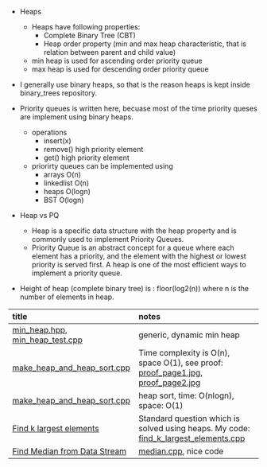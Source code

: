 - Heaps
  - Heaps have following properties:
    - Complete Binary Tree (CBT)
    - Heap order property (min and max heap characteristic, that is relation between parent and child value)
  - min heap is used for ascending order priority queue
  - max heap is used for descending order priority queue

- I generally use binary heaps, so that is the reason heaps is kept inside binary_trees repository.
- Priority queues is written here, becuase most of the time priority queses are implement using binary heaps.
  - operations
    - insert(x)
    - remove() high priority element
    - get() high priority element
  - priorirty queues can be implemented using
    - arrays O(n)
    - linkedlist O(n)
    - heaps O(logn)
    - BST O(logn)
- Heap vs PQ
  - Heap is a specific data structure with the heap property and is commonly used to implement Priority Queues.
  - Priority Queue is an abstract concept for a queue where each element has a priority, and the element with the highest or lowest priority is served first. A heap is one of the most efficient ways to implement a priority queue. 
- Height of heap (complete binary tree) is : floor(log2(n)) where n is the number of elements in heap.

| title | notes |
|:------|:------|
| [min_heap.hpp](min_heap.hpp), [min_heap_test.cpp](min_heap_test.cpp) | generic, dynamic min heap |
| [make_heap_and_heap_sort.cpp](make_heap_and_heap_sort.cpp) | Time complexity is O(n), space O(1), see proof: [proof_page1.jpg](proof_page1.jpg), [proof_page2.jpg](proof_page2.jpg) |
| [make_heap_and_heap_sort.cpp](make_heap_and_heap_sort.cpp) | heap sort, time: O(nlogn), space: O(1) |
| [Find k largest elements](https://www.geeksforgeeks.org/problems/k-largest-elements4206/1) | Standard question which is solved using heaps. My code: [find_k_largest_elements.cpp](find_k_largest_elements.cpp) |
| [Find Median from Data Stream](https://leetcode.com/problems/find-median-from-data-stream/description/) | [median.cpp](median.cpp), nice code |

 




